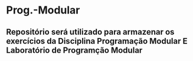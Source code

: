 # Prog.-Modular

## Repositório será utilizado para armazenar os exercícios da Disciplina Programação Modular E Laboratório de Programção Modular
